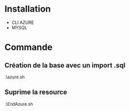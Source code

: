 # Installation
 - CLI AZURE
 - MYSQL

# Commande

## Création de la base avec un import .sql
.\azure.sh

## Suprime la resource
.\EndAzure.sh